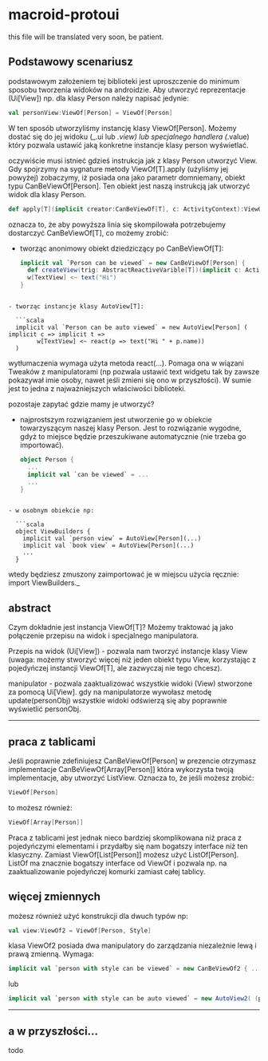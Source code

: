 macroid-protoui
=======================

this file will be translated very soon, be patient.

Podstawowy scenariusz
-----------------------

podstawowym założeniem tej biblioteki jest uproszczenie do minimum sposobu tworzenia widoków na androidzie. 
Aby utworzyć reprezentacje (Ui[View]) np. dla klasy Person należy napisać jedynie:

  ```scala
  val personView:ViewOf[Person] = ViewOf[Person]
```

W ten sposób utworzyliśmy instancję klasy ViewOf[Person]. Możemy dostać się do jej widoku (_.ui lub _.view) lub specjalnego handlera (_.value) który pozwala ustawić jaką konkretne instancje klasy person wyświetlać.

oczywiście musi istnieć gdzieś instrukcja jak z klasy Person utworzyć View. Gdy spojrzymy na sygnature metody ViewOf[T].apply (użyliśmy jej powyżej) zobaczymy, iż posiada ona jako parametr domniemany, obiekt typu CanBeViewOf[Person]. Ten obiekt jest naszą instrukcją jak utworzyć widok dla klasy Person.  

  ```scala
  def apply[T](implicit creator:CanBeViewOf[T], c: ActivityContext):ViewOf[T]
```

oznacza to, że aby powyższa linia się skompilowała potrzebujemy dostarczyć CanBeViewOf[T], co możemy zrobić:
- tworząc anonimowy obiekt dziedziczący po CanBeViewOf[T]: 
  
  ```scala
  implicit val `Person can be viewed` = new CanBeViewOf[Person] {
	def createView(trig: AbstractReactiveVarible[T])(implicit c: ActivityContext): Ui[View] = 
	w[TextView] <~ text("Hi")
  } 
```
  
- tworząc instancje klasy AutoView[T]:
  
  ```scala
  implicit val `Person can be auto viewed` = new AutoView[Person] ( implicit c => implicit t => 
		w[TextView] <~ react(p => text("Hi " + p.name))
  ) 
```
  
wytłumaczenia wymaga użyta metoda react(...). Pomaga ona w wiązani Tweaków z manipulatorami (np pozwala ustawić text widgetu tak by zawsze pokazywał imie osoby, nawet jeśli zmieni się ono w przyszłości). W sumie jest to jedna z najważniejszych właściwości biblioteki. 
	
pozostaje zapytać gdzie mamy je utworzyć?
- najprostszym rozwiązaniem jest utworzenie go w obiekcie towarzyszącym naszej klasy Person. Jest to rozwiązanie wygodne, gdyż to miejsce będzie przeszukiwane automatycznie (nie trzeba go importować).
  
  ```scala
  object Person {
	...
	implicit val `can be viewed` = ...
	...
  } 
```

- w osobnym obiekcie np:

  ```scala
  object ViewBuilders {
	implicit val `person view` = AutoView[Person](...)
	implicit val `book view` = AutoView[Person](...) 
	...
  } 
```

wtedy będziesz zmuszony zaimportować je w miejscu użycia ręcznie:
  import ViewBuilders._
	
	
abstract
-------------------

Czym dokładnie jest instancja ViewOf[T]? Możemy traktować ją jako połączenie przepisu na widok i specjalnego manipulatora. 

Przepis na widok (Ui[View]) -  pozwala nam tworzyć instancje klasy View (uwaga: możemy stworzyć więcej niż jeden obiekt typu View, korzystając z pojedyńczej instancji ViewOf[T], ale zazwyczaj nie tego chcesz).

manipulator - pozwala zaaktualizować wszystkie widoki (View) stworzone za pomocą Ui[View]. gdy na manipulatorze wywołasz metodę update(personObj) wszystkie widoki odświerzą się aby poprawnie wyświetlić personObj.

------------------
praca z tablicami
------------------

Jeśli poprawnie zdefiniujesz CanBeViewOf[Person] w prezencie otrzymasz implementacje CanBeViewOf[Array[Person]] która wykorzysta twoją implementacje, aby utworzyć ListView. Oznacza to, że jeśli możesz zrobić:

  ```scala
  ViewOf[Person]
``` 

to możesz również:

  ```scala
  ViewOf[Array[Person]]
```
Praca z tablicami jest jednak nieco bardziej skomplikowana niż praca z pojedyńczymi elementami i przydałby się nam bogatszy interface niż ten klasyczny. Zamiast ViewOf[List[Person]] możesz użyć ListOf[Person]. ListOf ma znacznie bogatszy interface od ViewOf i pozwala np. na zaaktualizowanie pojedyńczej komurki zamiast całej tablicy.


więcej zmiennych
-----------------

możesz również użyć konstrukcji dla dwuch typów np:

  ```scala
  val view:ViewOf2 = ViewOf[Person, Style]
```

klasa ViewOf2 posiada dwa manipulatory do zarządzania niezależnie lewą i prawą zmienną. Wymaga:
	
  ```scala
  implicit val `person with style can be viewed` = new CanBeViewOf2 { ... }
```

lub
  ```scala
  implicit val `person with style can be auto viewed` = new AutoView2( (personRV, styleRV) => implicit c => ... )
```
------------------
a w przyszłości...
------------------

todo
